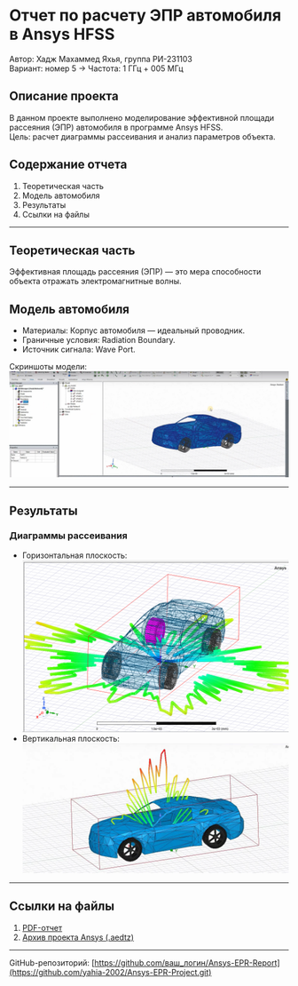 # Отчет по расчету ЭПР автомобиля в Ansys HFSS  
Автор: Хадж Махаммед Яхья, группа РИ-231103  
Вариант: номер 5 → Частота: 1 ГГц + 005 МГц  

## Описание проекта  
В данном проекте выполнено моделирование эффективной площади рассеяния (ЭПР) автомобиля в программе Ansys HFSS.  
Цель: расчет диаграммы рассеивания и анализ параметров объекта.  

## Содержание отчета  
1. Теоретическая часть  
2. Модель автомобиля  
3. Результаты  
4. Ссылки на файлы  

---

## Теоретическая часть  
Эффективная площадь рассеяния (ЭПР) — это мера способности объекта отражать электромагнитные волны.

## Модель автомобиля  
- Материалы: Корпус автомобиля — идеальный проводник.  
- Граничные условия: Radiation Boundary.  
- Источник сигнала: Wave Port.  

Скриншоты модели:  
 ![](https://github.com/yahia-2002/Ansys-EPR-Project/blob/main/Скриншот%20модели.png) 

---

## Результаты  
### Диаграммы рассеивания  
- Горизонтальная плоскость:  
  ![](https://github.com/yahia-2002/Ansys-EPR-Project/blob/main/Горизонтальная%20плоскость.png)
- Вертикальная плоскость:  
  ![](https://github.com/yahia-2002/Ansys-EPR-Project/blob/main/Вертикальная%20плоскость.png)  

---

## Ссылки на файлы  
1. [PDF-отчет](https://github.com/yahia-2002/Ansys-EPR-Project/blob/main/Отчет%204%20по%20цифровым%20двойникам.pdf)  
2. [Архив проекта Ansys (.aedtz)](https://github.com/yahia-2002/Ansys-EPR-Project/blob/main/Car_RCS%20.aedtz)

---

GitHub-репозиторий: [https://github.com/ваш_логин/Ansys-EPR-Report](https://github.com/yahia-2002/Ansys-EPR-Project.git)  
